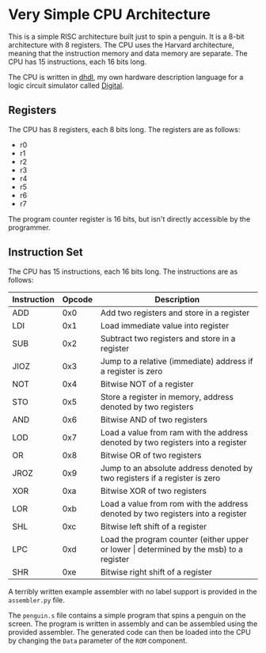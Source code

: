 # Very Simple CPU Architecture

This is a simple RISC architecture built just to spin a penguin. It is a 8-bit architecture with 8 registers. The CPU uses the
Harvard architecture, meaning that the instruction memory and data memory are separate. The CPU has 15 instructions, each 16 bits long.

The CPU is written in [dhdl](https://github.com/kahveciderin/dhdl), my own hardware description language for a logic circuit simulator called [Digital](https://github.com/hneemann/Digital).

## Registers

The CPU has 8 registers, each 8 bits long. The registers are as follows:

- r0
- r1
- r2
- r3
- r4
- r5
- r6
- r7

The program counter register is 16 bits, but isn't directly accessible by the programmer.

## Instruction Set

The CPU has 15 instructions, each 16 bits long. The instructions are as follows:

| Instruction | Opcode | Description                                                                             |
| ----------- | ------ | --------------------------------------------------------------------------------------- |
| ADD         | 0x0    | Add two registers and store in a register                                               |
| LDI         | 0x1    | Load immediate value into register                                                      |
| SUB         | 0x2    | Subtract two registers and store in a register                                          |
| JIOZ        | 0x3    | Jump to a relative (immediate) address if a register is zero                            |
| NOT         | 0x4    | Bitwise NOT of a register                                                               |
| STO         | 0x5    | Store a register in memory, address denoted by two registers                            |
| AND         | 0x6    | Bitwise AND of two registers                                                            |
| LOD         | 0x7    | Load a value from ram with the address denoted by two registers into a register         |
| OR          | 0x8    | Bitwise OR of two registers                                                             |
| JROZ        | 0x9    | Jump to an absolute address denoted by two registers if a register is zero              |
| XOR         | 0xa    | Bitwise XOR of two registers                                                            |
| LOR         | 0xb    | Load a value from rom with the address denoted by two registers into a register         |
| SHL         | 0xc    | Bitwise left shift of a register                                                        |
| LPC         | 0xd    | Load the program counter (either upper or lower \| determined by the msb) to a register |
| SHR         | 0xe    | Bitwise right shift of a register                                                       |

A terribly written example assembler with no label support is provided in the `assembler.py` file.

The `penguin.s` file contains a simple program that spins a penguin on the screen. The program is written in assembly and can be assembled using the provided assembler. The generated code can then be loaded into the CPU by changing the `Data` parameter of the `ROM` component.
